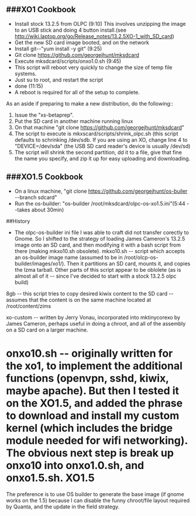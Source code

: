 ###XO1 Cookbook
------------
* Install stock 13.2.5 from OLPC (9:10) This involves unzipping the image to an USB stick and doing 4 button install.(see http://wiki.laptop.org/go/Release_notes/13.2.5XO-1_with_SD_card)
* Get the new SD card image booted, and on the network 
* Install git--"yum install -y git" (9:25)
* Git clone https://github.com/georgejhunt/mksdcard
* Execute mksdcard/scripts/onxo1.0.sh (9:45) 
* This script will reboot very quickly to change the size of temp file systems.
* Just su to root, and restart the script 
* done (11:15)
* A reboot is required for all of the setup to complete.

As an aside if preparing to make a new distribution, do the following::

1. Issue the "xs-betaprep".
2. Put the SD card in another machine running linux
3. On that machine "git clone https://github.com/georgejhunt/mksdcard"
4. The script to execute is mkxscard/scripts/shrink_olpc.sh (this script defaults to schrinking /dev/sdb. If you are using an XO, change line 4 to "DEVICE=/dev/sda" (the USB SD card reader's device is usually /dev/sd<something>)
5. The script will shrink the second partition, dd it to a file, give that fine the name you specify, and zip it up for easy uploading and downloading.

###XO1.5 Cookbook
--------------
* On a linux machine, "git clone https://github.com/georgejhunt/os-builer --branch sdcard"
* Run the os-builder: "os-builder /root/mksdcard/olpc-os-xo1.5.ini"(5:44 --takes about 30min)


##History
* The olpc-os-builder ini file I was able to craft did not transfer corectly to Gnome. So I shifted to the strategy of loading James Cameron's 13.2.5 image onto an SD card, and then modifying it with a bash script from there (making mkxo10.sh obsolete).
mkxo10.sh -- script which accepts an os-builder image name (assumed to be in /root/olcp-os-builder/images/xo1/). Then it partitions an SD card, mounts it, and copies the lzma tarball. Other parts of this script appear to be oblolete (as is almost all of it -- since I've decided to start with a stock 13.2.5 olpc build)

8gb -- this script tries to copy desired kiwix content to the SD card -- assumes that the content is on the same machine located at /root/content/zims

xo-custom -- written by Jerry Vonau, incorporated into mktinycorexo  by James Cameron, perhaps useful in doing a chroot, and all of the assembly on a SD card on a larger machine.

onxo10.sh -- originally written for the xo1, to implement the additional functions (openvpn, sshd, kiwix, maybe apache). But then I tested it on the XO1.5, and added the phrase to download and install my custom kernel (which includes the bridge module needed for wifi networking). The obvious next step is break up onxo10 into onxo1.0.sh, and onxo1.5.sh.
XO1.5
=====
The preference is to use OS builder to generate the base image (if gnome works on the 1.5) because I can disable the funny chroot/file layout required by Quanta, and the update in the field strategy.

